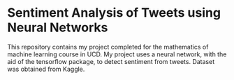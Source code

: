 # Sentiment Analysis of Tweets using Neural Networks
This repository contains my project completed for the mathematics of machine learning course in UCD. My project uses a neural network, with the aid of the tensorflow package, to detect sentiment from tweets. Dataset was obtained from Kaggle. 
